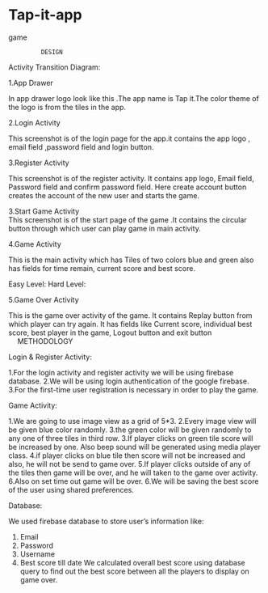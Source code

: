 # Tap-it-app
game

	                                 
         	 DESIGN

Activity Transition Diagram:


	  

1.App Drawer   
                                     
In app drawer logo look like this .The app name is Tap it.The color theme of the logo
 is from the tiles in the app.



2.Login Activity

This screenshot is of the login page for the app.it contains the app logo , email field ,password field and login button. 


	

3.Register Activity

This screenshot is of the register activity. It contains app logo, Email field, Password field and 
confirm password field. Here create account button creates the account of the new user and starts 
the game.





	

3.Start Game Activity         
     This screenshot is of the start page of the game .It contains the circular
button through which user can play game in main activity.                    
 
	







4.Game Activity

This is the main activity which has Tiles of two colors blue and green also has fields for time remain, current score and best score.








Easy Level:                                                               Hard Level:

































5.Game Over Activity

This is the game over activity of the game. It contains Replay button from which player can try again. It has fields like Current score, individual best score, best player in the game, 
Logout button and exit button   
 
                                                    METHODOLOGY






Login & Register Activity:

1.For the login activity and register activity we will be using firebase database.
2.We will be using login authentication of the google firebase.
3.For the first-time user registration is necessary in order to play the game.




Game Activity:

1.We are going to use image view as a grid of 5*3. 
2.Every image view will be given blue color randomly. 
3.the green color will be given randomly to any one of three tiles in third row.
3.If player clicks on green tile score will be increased by one.
   Also beep sound will be generated using media player class.
4.if player clicks on blue tile then score will not be increased and also, he will not be send to game over. 
5.If player clicks outside of any of the tiles then game will be over, and he will taken to the game over activity.
6.Also on set time out game will be over.
6.We will be saving the best score of the user using shared preferences.


Database:

We used firebase database to store user’s information like:
1. Email
2. Password
3. Username
4. Best score till date
We calculated overall best score using database query to find out the best score between all the players to display on game over.


 
